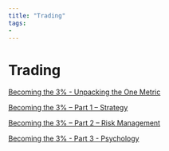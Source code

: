 ```yaml
---
title: "Trading"
tags: 
- 
---
```


# Trading

[Becoming the 3% - Unpacking the One Metric](notes/Becoming%20the%203%20Pct%20-%20Unpacking%20the%20One%20Metric.md)

[Becoming the 3% – Part 1 – Strategy](notes/Becoming%20the%203%20Pct%20–%20Part%201%20–%20Strategy.md)

[Becoming the 3% – Part 2 – Risk Management](notes/Becoming%20the%203%20Pct%20–%20Part%202%20–%20Risk%20Management.md)

[Becoming the 3% - Part 3 - Psychology](notes/Becoming%20the%203%20Pct%20-%20Part%203%20-%20Psychology.md)
